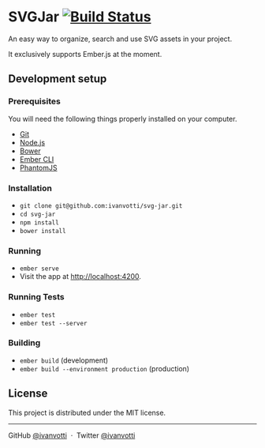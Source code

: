 # SVGJar [![Build Status](https://travis-ci.org/ivanvotti/svg-jar.svg?branch=master)](https://travis-ci.org/ivanvotti/svg-jar)

An easy way to organize, search and use SVG assets in your project.

It exclusively supports Ember.js at the moment.

## Development setup

### Prerequisites

You will need the following things properly installed on your computer.

* [Git](http://git-scm.com/)
* [Node.js](http://nodejs.org/)
* [Bower](http://bower.io/)
* [Ember CLI](http://ember-cli.com/)
* [PhantomJS](http://phantomjs.org/)

### Installation

* `git clone git@github.com:ivanvotti/svg-jar.git`
* `cd svg-jar`
* `npm install`
* `bower install`

### Running

* `ember serve`
* Visit the app at [http://localhost:4200](http://localhost:4200).

### Running Tests

* `ember test`
* `ember test --server`

### Building

* `ember build` (development)
* `ember build --environment production` (production)

## License

This project is distributed under the MIT license.

---

GitHub [@ivanvotti](https://github.com/ivanvotti) &nbsp;&middot;&nbsp;
Twitter [@ivanvotti](https://twitter.com/ivanvotti)
